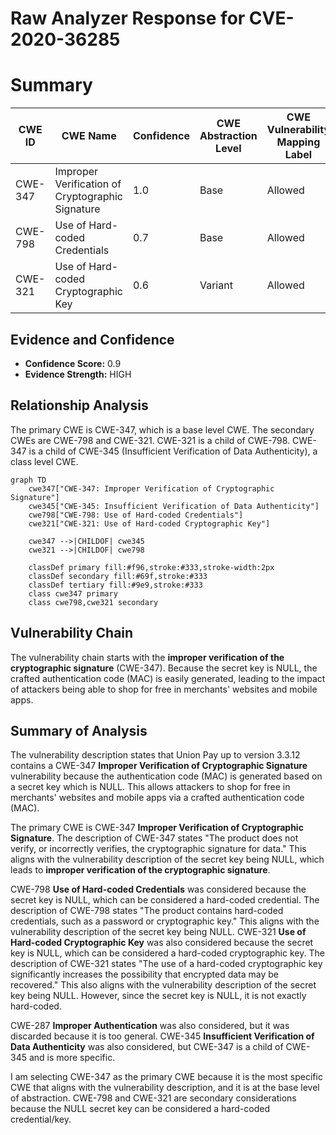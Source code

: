 # Raw Analyzer Response for CVE-2020-36285

# Summary
| CWE ID | CWE Name | Confidence | CWE Abstraction Level | CWE Vulnerability Mapping Label | CWE-Vulnerability Mapping Notes |
|---|---|---|---|---|---|
| CWE-347 | Improper Verification of Cryptographic Signature | 1.0 | Base | Allowed | Primary CWE |
| CWE-798 | Use of Hard-coded Credentials | 0.7 | Base | Allowed | Secondary Candidate |
| CWE-321 | Use of Hard-coded Cryptographic Key | 0.6 | Variant | Allowed | Secondary Candidate |

## Evidence and Confidence

*   **Confidence Score:** 0.9
*   **Evidence Strength:** HIGH

## Relationship Analysis
The primary CWE is CWE-347, which is a base level CWE. The secondary CWEs are CWE-798 and CWE-321. CWE-321 is a child of CWE-798.
CWE-347 is a child of CWE-345 (Insufficient Verification of Data Authenticity), a class level CWE.

```mermaid
graph TD
    cwe347["CWE-347: Improper Verification of Cryptographic Signature"]
    cwe345["CWE-345: Insufficient Verification of Data Authenticity"]
    cwe798["CWE-798: Use of Hard-coded Credentials"]
    cwe321["CWE-321: Use of Hard-coded Cryptographic Key"]

    cwe347 -->|CHILDOF| cwe345
    cwe321 -->|CHILDOF| cwe798

    classDef primary fill:#f96,stroke:#333,stroke-width:2px
    classDef secondary fill:#69f,stroke:#333
    classDef tertiary fill:#9e9,stroke:#333
    class cwe347 primary
    class cwe798,cwe321 secondary
```

## Vulnerability Chain
The vulnerability chain starts with the **improper verification of the cryptographic signature** (CWE-347). Because the secret key is NULL, the crafted authentication code (MAC) is easily generated, leading to the impact of attackers being able to shop for free in merchants' websites and mobile apps.

## Summary of Analysis
The vulnerability description states that Union Pay up to version 3.3.12 contains a CWE-347 **Improper Verification of Cryptographic Signature** vulnerability because the authentication code (MAC) is generated based on a secret key which is NULL. This allows attackers to shop for free in merchants' websites and mobile apps via a crafted authentication code (MAC).

The primary CWE is CWE-347 **Improper Verification of Cryptographic Signature**. The description of CWE-347 states "The product does not verify, or incorrectly verifies, the cryptographic signature for data." This aligns with the vulnerability description of the secret key being NULL, which leads to **improper verification of the cryptographic signature**.

CWE-798 **Use of Hard-coded Credentials** was considered because the secret key is NULL, which can be considered a hard-coded credential. The description of CWE-798 states "The product contains hard-coded credentials, such as a password or cryptographic key." This aligns with the vulnerability description of the secret key being NULL.
CWE-321 **Use of Hard-coded Cryptographic Key** was also considered because the secret key is NULL, which can be considered a hard-coded cryptographic key. The description of CWE-321 states "The use of a hard-coded cryptographic key significantly increases the possibility that encrypted data may be recovered." This also aligns with the vulnerability description of the secret key being NULL. However, since the secret key is NULL, it is not exactly hard-coded.

CWE-287 **Improper Authentication** was also considered, but it was discarded because it is too general.
CWE-345 **Insufficient Verification of Data Authenticity** was also considered, but CWE-347 is a child of CWE-345 and is more specific.

I am selecting CWE-347 as the primary CWE because it is the most specific CWE that aligns with the vulnerability description, and it is at the base level of abstraction. CWE-798 and CWE-321 are secondary considerations because the NULL secret key can be considered a hard-coded credential/key.